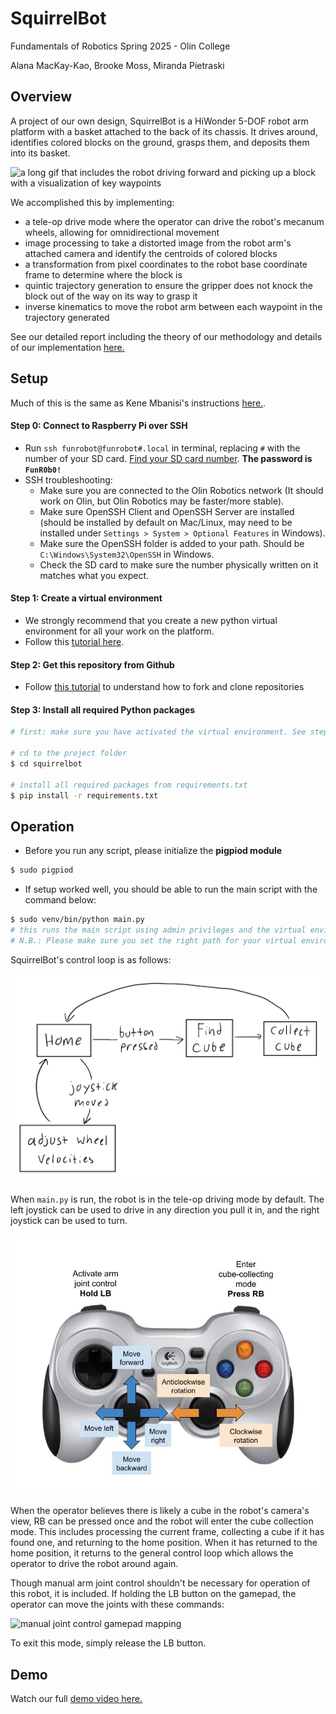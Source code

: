 # SquirrelBot

Fundamentals of Robotics Spring 2025 - Olin College

Alana MacKay-Kao, Brooke Moss, Miranda Pietraski

## Overview
A project of our own design, SquirrelBot is a HiWonder 5-DOF robot arm platform with a basket attached to the back of its chassis. It drives around, identifies colored blocks on the ground, grasps them, and deposits them into its basket.

![a long gif that includes the robot driving forward and picking up a block with a visualization of key waypoints](media/finalvid_1.gif)

We accomplished this by implementing:
- a tele-op drive mode where the operator can drive the robot's mecanum wheels, allowing for omnidirectional movement
- image processing to take a distorted image from the robot arm's attached camera and identify the centroids of colored blocks
- a transformation from pixel coordinates to the robot base coordinate frame to determine where the block is
- quintic trajectory generation to ensure the gripper does not knock the block out of the way on its way to grasp it
- inverse kinematics to move the robot arm between each waypoint in the trajectory generated

See our detailed report including the theory of our methodology and details of our implementation [here.](https://docs.google.com/document/d/1WpeKHCDsXACtsWLT4E-XT1ArC7pLcC4qpy8NP0_s7yI/edit?usp=sharing)

## Setup
Much of this is the same as Kene Mbanisi's instructions [here.](https://github.com/OlinCollege-FunRobo/hiwonder-armpi-pro).

#### Step 0: Connect to Raspberry Pi over SSH
- Run `ssh funrobot@funrobot#.local` in terminal, replacing `#` with the number of your SD card.
  [Find your SD card number](https://docs.google.com/spreadsheets/d/1oiZmZgGmFAW9nbCus0FoESnCpqEN_4TZb9X0I5U4Vjc/).
  **The password is `FunR0b0!`** 
- SSH troubleshooting:
  - Make sure you are connected to the Olin Robotics network (It should work on Olin, but Olin Robotics may be faster/more stable).
  - Make sure OpenSSH Client and OpenSSH Server are installed (should be installed by default on Mac/Linux, may need to be installed under `Settings > System > Optional Features` in Windows).
  - Make sure the OpenSSH folder is added to your path. Should be `C:\Windows\System32\OpenSSH` in Windows.
  - Check the SD card to make sure the number physically written on it matches what you expect.

#### Step 1: Create a virtual environment
- We strongly recommend that you create a new python virtual environment for all your work on the platform.
- Follow this [tutorial here](https://docs.python.org/3/tutorial/venv.html).


#### Step 2: Get this repository from Github
- Follow [this tutorial](https://ftc-docs.firstinspires.org/en/latest/programming_resources/tutorial_specific/android_studio/fork_and_clone_github_repository/Fork-and-Clone-From-GitHub.html) to understand how to fork and clone repositories


#### Step 3: Install all required Python packages
```bash
# first: make sure you have activated the virtual environment. See step 1 tutorial

# cd to the project folder
$ cd squirrelbot

# install all required packages from requirements.txt
$ pip install -r requirements.txt
```

## Operation

- Before you run any script, please initialize the **pigpiod module**
``` bash
$ sudo pigpiod
```

- If setup worked well, you should be able to run the main script with the command below:
``` bash
$ sudo venv/bin/python main.py 
# this runs the main script using admin privileges and the virtual environment's python interpreter.
# N.B.: Please make sure you set the right path for your virtual environment's python interpreter above
```
SquirrelBot's control loop is as follows:

![control loop diagram](media/controlLoop.png)

When ```main.py``` is run, the robot is in the tele-op driving mode by default. The left joystick can be used to drive in any direction you pull it in, and the right joystick can be used to turn.

![button mapping on the gamepad in driving mode](media/drivingGamepad.jpg)

When the operator believes there is likely a cube in the robot's camera's view, RB can be pressed once and the robot will enter the cube collection mode. This includes processing the current frame, collecting a cube if it has found one, and returning to the home position. When it has returned to the home position, it returns to the general control loop which allows the operator to drive the robot around again.

Though manual arm joint control shouldn't be necessary for operation of this robot, it is included. If holding the LB button on the gamepad, the operator can move the joints with these commands:

![manual joint control gamepad mapping](media/jstick-manual-2.png)

To exit this mode, simply release the LB button.

## Demo
Watch our full [demo video here.](https://drive.google.com/file/d/1Oh_T3XA_NGibS9IBfSIO8INawrqKfe2s/view?usp=sharing)